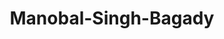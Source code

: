 ---
title: Manobal-Singh-Bagady
github: https://github.com/Manobal-Singh-Bagady
mode: dark
transition: 3s
archetype:
- Stats and Metrics
- Badges | Tags | Icons
- Little Bit of Everything
---